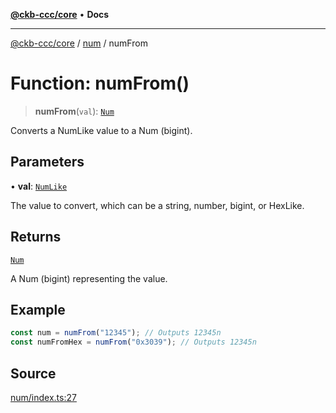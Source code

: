 [**@ckb-ccc/core**](README.md) • **Docs**

***

[@ckb-ccc/core](README.md) / [num](num.md) / numFrom

# Function: numFrom()

> **numFrom**(`val`): [`Num`](num.Type.Num.md)

Converts a NumLike value to a Num (bigint).

## Parameters

• **val**: [`NumLike`](num.Type.NumLike.md)

The value to convert, which can be a string, number, bigint, or HexLike.

## Returns

[`Num`](num.Type.Num.md)

A Num (bigint) representing the value.

## Example

```typescript
const num = numFrom("12345"); // Outputs 12345n
const numFromHex = numFrom("0x3039"); // Outputs 12345n
```

## Source

[num/index.ts:27](https://github.com/SpectreMercury/ccc/blob/1b34760fdeb60ebebc0a7e641c12ef11dff1e7d0/packages/core/src/num/index.ts#L27)

